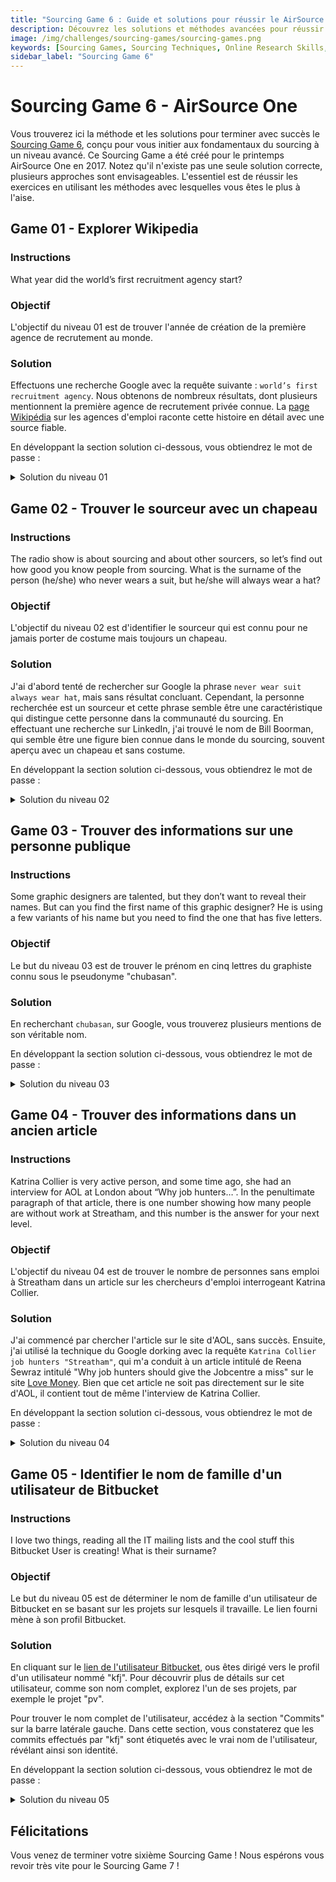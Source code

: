 ```yaml
---
title: "Sourcing Game 6 : Guide et solutions pour réussir le AirSource One 2017"
description: Découvrez les solutions et méthodes avancées pour réussir le Sourcing Game 6 issu du AirSource One 2017. Suivez nos étapes et astuces pour améliorer vos compétences en sourcing.
image: /img/challenges/sourcing-games/sourcing-games.png
keywords: [Sourcing Games, Sourcing Techniques, Online Research Skills, OSINT, AirSource One]
sidebar_label: "Sourcing Game 6"
---
```


# Sourcing Game 6 - AirSource One

Vous trouverez ici la méthode et les solutions pour terminer avec succès le [Sourcing Game 6](https://sourcing.games/game-6/), conçu pour vous initier aux fondamentaux du sourcing à un niveau avancé. Ce Sourcing Game a été créé pour le printemps AirSource One en 2017. Notez qu'il n'existe pas une seule solution correcte, plusieurs approches sont envisageables. L'essentiel est de réussir les exercices en utilisant les méthodes avec lesquelles vous êtes le plus à l'aise.

## Game 01 - Explorer Wikipedia

### Instructions

What year did the world’s first recruitment agency start?

### Objectif

L'objectif du niveau 01 est de trouver l'année de création de la première agence de recrutement au monde.

### Solution

Effectuons une recherche Google avec la requête suivante : `world’s first recruitment agency`. Nous obtenons de nombreux résultats, dont plusieurs mentionnent la première agence de recrutement privée connue. La [page Wikipédia](https://en.wikipedia.org/wiki/Employment_agency) sur les agences d'emploi raconte cette histoire en détail avec une source fiable.

En développant la section solution ci-dessous, vous obtiendrez le mot de passe :

<details>
<summary>Solution du niveau 01</summary>

Selon Wikipédia, l'une des plus anciennes références à une agence d'emploi publique remonte à 1650, lorsque Henry Robinson proposa un "Office of Addresses and Encounters" qui mettrait en relation employeurs et travailleurs.

![Solution du niveau 01](/img/challenges/sourcing-games/game-6/sourcing-games-6-01.png "Solution du niveau 01")

Le mot de passe pour atteindre le niveau suivant est "**1650**".

</details>

## Game 02 - Trouver le sourceur avec un chapeau

### Instructions

The radio show is about sourcing and about other sourcers, so let’s find out how good you know people from sourcing. What is the surname of the person (he/she) who never wears a suit, but he/she will always wear a hat?

### Objectif

L'objectif du niveau 02 est d'identifier le sourceur qui est connu pour ne jamais porter de costume mais toujours un chapeau.

### Solution

J'ai d'abord tenté de rechercher sur Google la phrase `never wear suit always wear hat`, mais sans résultat concluant. Cependant, la personne recherchée est un sourceur et cette phrase semble être une caractéristique qui distingue cette personne dans la communauté du sourcing. En effectuant une recherche sur LinkedIn, j'ai trouvé le nom de Bill Boorman, qui semble être une figure bien connue dans le monde du sourcing, souvent aperçu avec un chapeau et sans costume.

En développant la section solution ci-dessous, vous obtiendrez le mot de passe :

<details>
<summary>Solution du niveau 02</summary>

![Solution du niveau 02](/img/challenges/sourcing-games/game-6/sourcing-games-6-02.png "Solution du niveau 02")

Le mot de passe pour atteindre le niveau suivant est "**boorman**".

</details>

## Game 03 - Trouver des informations sur une personne publique

### Instructions

Some graphic designers are talented, but they don’t want to reveal their names. But can you find the first name of this graphic designer? He is using a few variants of his name but you need to find the one that has five letters.

### Objectif

Le but du niveau 03 est de trouver le prénom en cinq lettres du graphiste connu sous le pseudonyme "chubasan".

### Solution

En recherchant `chubasan`, sur Google, vous trouverez plusieurs mentions de son véritable nom.

En développant la section solution ci-dessous, vous obtiendrez le mot de passe :

<details>
<summary>Solution du niveau 03</summary>

Après avoir consulté les résultats, il apparaît que le véritable nom de l'artiste est Sasha Chubar.

![Solution du niveau 03](/img/challenges/sourcing-games/game-6/sourcing-games-6-03.png "Solution du niveau 03")

Le mot de passe pour atteindre le niveau suivant est "**Sasha**".

</details>

## Game 04 - Trouver des informations dans un ancien article

### Instructions

Katrina Collier is very active person, and some time ago, she had an interview for AOL at London about “Why job hunters…”. In the penultimate paragraph of that article, there is one number showing how many people are without work at Streatham, and this number is the answer for your next level.

### Objectif

L'objectif du niveau 04 est de trouver le nombre de personnes sans emploi à Streatham dans un article sur les chercheurs d'emploi interrogeant Katrina Collier.

### Solution

J'ai commencé par chercher l'article sur le site d'AOL, sans succès. Ensuite, j'ai utilisé la technique du Google dorking avec la requête `Katrina Collier job hunters "Streatham"`, qui m'a conduit à un article intitulé de Reena Sewraz intitulé "Why job hunters should give the Jobcentre a miss" sur le site [Love Money](https://www.lovemoney.com/news/15321/you-cant-get-a-job-at-the-jobcentre). Bien que cet article ne soit pas directement sur le site d'AOL, il contient tout de même l'interview de Katrina Collier.

En développant la section solution ci-dessous, vous obtiendrez le mot de passe :

<details>
<summary>Solution du niveau 04</summary>

Dans l'avant-dernier paragraphe de l'article, il est mentionné que Streatham compte 4 870 personnes sans emploi.

![Solution du niveau 04](/img/challenges/sourcing-games/game-6/sourcing-games-6-04.png "Solution du niveau 04")

Le mot de passe pour atteindre le niveau suivant est "**4870**".

</details>

## Game 05 - Identifier le nom de famille d'un utilisateur de Bitbucket

### Instructions

I love two things, reading all the IT mailing lists and the cool stuff this Bitbucket User is creating! What is their surname?

### Objectif

Le but du niveau 05 est de déterminer le nom de famille d'un utilisateur de Bitbucket en se basant sur les projets sur lesquels il travaille. Le lien fourni mène à son profil Bitbucket.

### Solution

En cliquant sur le [lien de l'utilisateur Bitbucket](https://bitbucket.org/kfj/), ous êtes dirigé vers le profil d'un utilisateur nommé "kfj". Pour découvrir plus de détails sur cet utilisateur, comme son nom complet, explorez l'un de ses projets, par exemple le projet "pv".

Pour trouver le nom complet de l'utilisateur, accédez à la section "Commits" sur la barre latérale gauche. Dans cette section, vous constaterez que les commits effectués par "kfj" sont étiquetés avec le vrai nom de l'utilisateur, révélant ainsi son identité.

En développant la section solution ci-dessous, vous obtiendrez le mot de passe :

<details>
<summary>Solution du niveau 05</summary>

Le véritable nom de l'utilisateur "kfj" est Kay F. Jahnke.

![Solution du niveau 05](/img/challenges/sourcing-games/game-6/sourcing-games-6-05.png "Solution du niveau 05")

Le mot de passe pour atteindre le niveau suivant est "**jahnke**".

</details>

## Félicitations

Vous venez de terminer votre sixième Sourcing Game ! Nous espérons vous revoir très vite pour le Sourcing Game 7 !